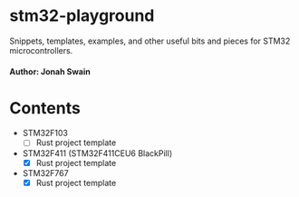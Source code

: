 # stm32-playground
Snippets, templates, examples, and other useful bits and pieces for STM32 microcontrollers.<br>

#### Author: Jonah Swain

# Contents
- STM32F103
  - [ ] Rust project template
- STM32F411 (STM32F411CEU6 BlackPill)
  - [x] Rust project template
- STM32F767
  - [x] Rust project template